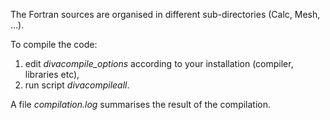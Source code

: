 The Fortran sources are organised in different sub-directories (Calc, Mesh, ...). 

To compile the code:

 1. edit *divacompile_options* according to your installation (compiler, libraries etc),
 2. run script *divacompileall*.
 
A file *compilation.log* summarises the result of the compilation.
 
 
